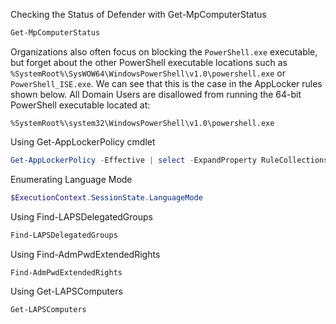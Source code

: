 Checking the Status of Defender with Get-MpComputerStatus
```powershell
Get-MpComputerStatus
```

Organizations also often focus on blocking the `PowerShell.exe` executable, but forget about the other PowerShell executable locations such as `%SystemRoot%\SysWOW64\WindowsPowerShell\v1.0\powershell.exe` or `PowerShell_ISE.exe`. We can see that this is the case in the AppLocker rules shown below. All Domain Users are disallowed from running the 64-bit PowerShell executable located at:

`%SystemRoot%\system32\WindowsPowerShell\v1.0\powershell.exe`

Using Get-AppLockerPolicy cmdlet
```powershell
Get-AppLockerPolicy -Effective | select -ExpandProperty RuleCollections
```

Enumerating Language Mode
```powershell
$ExecutionContext.SessionState.LanguageMode
```

Using Find-LAPSDelegatedGroups
```powershell
Find-LAPSDelegatedGroups
```

Using Find-AdmPwdExtendedRights
```powershell
Find-AdmPwdExtendedRights
```

Using Get-LAPSComputers
```powershell
Get-LAPSComputers
```









